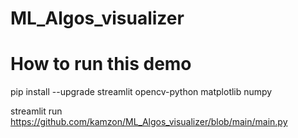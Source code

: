 # ML_Algos_visualizer

# How to run this demo

pip install --upgrade streamlit opencv-python matplotlib numpy 

streamlit run https://github.com/kamzon/ML_Algos_visualizer/blob/main/main.py
